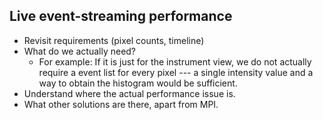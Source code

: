 Live event-streaming performance
----

- Revisit requirements (pixel counts, timeline)
- What do we actually need?
  - For example: If it is just for the instrument view, we do not actually require a event list for every pixel --- a single intensity value and a way to obtain the histogram would be sufficient.
- Understand where the actual performance issue is.
- What other solutions are there, apart from MPI.
